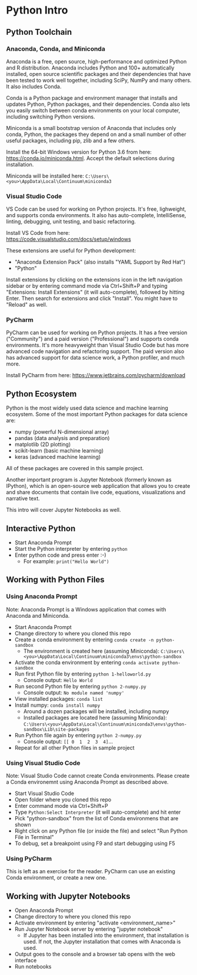 # Python Intro

## Python Toolchain

### Anaconda, Conda, and Miniconda

Anaconda is a free, open source, high-performance and optimized Python and R distribution. Anaconda includes Python and 100+ automatically installed, open source scientific packages and their dependencies that have been tested to work well together, including SciPy, NumPy and many others. It also includes Conda.

Conda is a Python package and environment manager that installs and updates Python, Python packages, and their dependencies. Conda also lets you easily switch between conda environments on your local computer, including switching Python versions. 

Miniconda is a small bootstrap version of Anaconda that includes only conda, Python, the packages they depend on and a small number of other useful packages, including pip, zlib and a few others.

Install the 64-bit Windows version for Python 3.6 from here: https://conda.io/miniconda.html. Accept the default selections during installation. 

Miniconda will be installed here: `C:\Users\<you>\AppData\Local\Continuum\miniconda3`

### Visual Studio Code

VS Code can be used for working on Python projects. It's free, lighweight, and supports conda environments. It also has auto-complete, IntelliSense, linting, debugging, unit testing, and basic refactoring. 

Install VS Code from here: https://code.visualstudio.com/docs/setup/windows

These extensions are useful for Python development:

- "Anaconda Extension Pack" (also installs "YAML Support by Red Hat")
- "Python"

Install extensions by clicking on the extensions icon in the left navigation sidebar or by entering command mode via Ctrl+Shift+P and typing "Extensions: Install Extensions" (it will auto-complete), followed by hitting Enter. Then search for extensions and click "Install". You might have to "Reload" as well.

### PyCharm

PyCharm can be used for working on Python projects. It has a free version ("Community") and a paid version ("Professional") and supports conda environments. It's more heavyweight than Visual Studio Code but has more advanced code navigation and refactoring support. The paid version also has advanced support for data science work, a Python profiler, and much more. 

Install PyCharm from here: https://www.jetbrains.com/pycharm/download

## Python Ecosystem

Python is the most widely used data science and machine learning ecosystem. Some of the most important Python packages for data science are:

* numpy (powerful N-dimensional array)
* pandas (data analysis and preparation)
* matplotlib (2D plotting)
* scikit-learn (basic machine learning)
* keras (advanced machine learning)

All of these packages are covered in this sample project.  

Another important program is Jupyter Notebook (formerly known as IPython), which is an open-source web application that allows you to create and share documents that contain live code, equations, visualizations and narrative text. 

This intro will cover Jupyter Notebooks as well.

## Interactive Python

* Start Anaconda Prompt
* Start the Python interpreter by entering `python`
* Enter python code and press enter :-)
  * For example: `print("Hello World")`

## Working with Python Files

### Using Anaconda Prompt

Note: Anaconda Prompt is a Windows application that comes with Anaconda and Miniconda.

* Start Anaconda Prompt
* Change directory to where you cloned this repo
* Create a conda environment by entering  `conda create -n python-sandbox`
  * The environment is created here (assuming Miniconda):
    `C:\Users\<you>\AppData\Local\Continuum\miniconda3\envs\python-sandbox`
* Activate the conda environment by entering `conda activate python-sandbox`
* Run first Python file by entering `python 1-helloworld.py`
  * Console output: `Hello World`
* Run second Python file by entering `python 2-numpy.py`
  * Console output: `No module named 'numpy'`
* View installed packages: `conda list`
* Install numpy: `conda install numpy`
  * Around a dozen packages will be installed, including numpy
  * Installed packages are located here (assuming Miniconda): 
    `C:\Users\<you>\AppData\Local\Continuum\miniconda3\envs\python-sandbox\Lib\site-packages`
* Run Python file again by entering `python 2-numpy.py`
  * Console output: `[[ 0  1  2  3  4]`...
* Repeat for all other Python files in sample project

### Using Visual Studio Code

Note: Visual Studio Code cannot create Conda environments. Please create a Conda environemnt using Anaconda Prompt as described above.

* Start Visual Studio Code
* Open folder where you cloned this repo
* Enter command mode via Ctrl+Shift+P
* Type `Python:Select Interpreter` (it will auto-complete) and hit enter
* Pick "python-sandbox" from the list of Conda environmens that are shown
* Right click on any Python file (or inside the file) and select "Run Python File in Terminal"
* To debug, set a breakpoint using F9 and start debugging using F5

### Using PyCharm

This is left as an exercise for the reader. PyCharm can use an existing Conda environment, or create a new one.

## Working with Jupyter Notebooks

* Open Anaconda Prompt
* Change directory to where you cloned this repo
* Activate environment by entering "activate <environment_name>"
* Run Jupyter Notebook server by entering "jupyter notebook"
  * If Jupyter has been installed into the environment, that installation is used. If not, the Jupyter installation that comes with Anaconda is used.
* Output goes to the console and a browser tab opens with the web interface
* Run notebooks

## 
